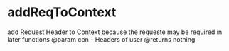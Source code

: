 # addReqToContext

add Request Header to Context because the requeste may be required in later functions
@param con - Headers of user
@returns nothing
